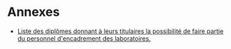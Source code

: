 # Annexes

- [Liste des diplômes donnant à leurs titulaires la possibilité de faire partie du personnel d'encadrement des laboratoires.](liste-des-diplomes-donnant-a)
